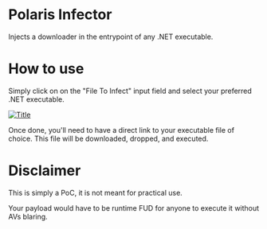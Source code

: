 # Polaris Infector
Injects a downloader in the entrypoint of any .NET executable.

# How to use

Simply click on on the "File To Infect" input field and select your preferred .NET executable.

[![Title](https://i.imgur.com/wXHoK3A.png)]()

Once done, you'll need to have a direct link to your executable file of choice. This file will be downloaded, dropped, and executed.

# Disclaimer

This is simply a PoC, it is not meant for practical use. 

Your payload would have to be runtime FUD for anyone to execute it without AVs blaring.
